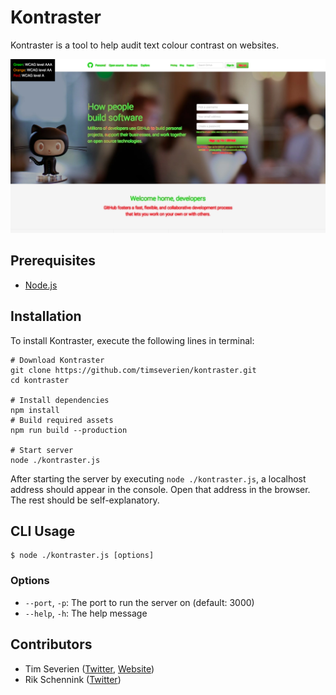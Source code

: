 # Kontraster

Kontraster is a tool to help audit text colour contrast on websites.

![Screenshot of Kontraster](docs/screenshot.jpg)

## Prerequisites

- [Node.js](https://nodejs.org/)

## Installation

To install Kontraster, execute the following lines in terminal:

```shell
# Download Kontraster
git clone https://github.com/timseverien/kontraster.git
cd kontraster

# Install dependencies
npm install
# Build required assets
npm run build --production

# Start server
node ./kontraster.js
```

After starting the server by executing `node ./kontraster.js`, a localhost address should appear in the console. Open that address in the browser. The rest should be self-explanatory.

## CLI Usage

```shell
$ node ./kontraster.js [options]
```

### Options

- `--port`, `-p`: The port to run the server on (default: 3000)
- `--help`, `-h`: The help message

## Contributors

- Tim Severien ([Twitter](https://twitter.com/timseverien), [Website](https://timseverien.com/))
- Rik Schennink ([Twitter](https://twitter.com/rikschennink))
